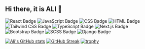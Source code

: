 ## Hi there, it is ALI 👋

![React Badge](https://badgen.net/badge/Code/React/blue) 
![JavaScript Badge](https://badgen.net/badge/Code/JavaScript/yellow) 
![CSS Badge](https://badgen.net/badge/Code/CSS/blue) 
![HTML Badge](https://badgen.net/badge/Code/HTML/red) 
![Tailwind CSS Badge](https://badgen.net/badge/Style/Tailwind%20CSS/blue) 
![TypeScript Badge](https://badgen.net/badge/Code/TypeScript/blue) 
![Next.js Badge](https://badgen.net/badge/Code/Next.js/black) 
![Bootstrap Badge](https://badgen.net/badge/Style/Bootstrap/purple) 
![SCSS Badge](https://badgen.net/badge/Style/SCSS/pink) 
![Django Badge](https://badgen.net/badge/Code/Django/green)





[![Ali's GitHub stats](https://github-readme-stats.vercel.app/api?username=OlimovAlibek)](https://github.com/your-username/github-readme-stats)
[![GitHub Streak](https://streak-stats.demolab.com?user=OlimovAlibek&theme=highcontrast)](https://git.io/streak-stats)
[![trophy](https://github-profile-trophy.vercel.app/?username=OlimovAlibek&theme=onedark)](https://github.com/ryo-ma/github-profile-trophy)













